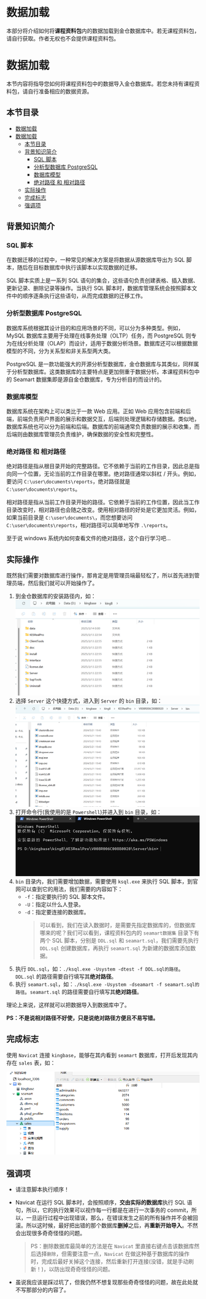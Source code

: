 # 数据加载

本部分将介绍如何将**课程资料包**内的数据加载到金仓数据库中。若无课程资料包，请自行获取。作者无权也不会提供课程资料包。

# 数据加载

本节内容将指导您如何将课程资料包中的数据导入金仓数据库。若您未持有课程资料包，请自行准备相应的数据资源。

## 本节目录

- [数据加载](#数据加载)
- [数据加载](#数据加载-1)
  - [本节目录](#本节目录)
  - [背景知识简介](#背景知识简介)
    - [SQL 脚本](#sql-脚本)
    - [分析型数据库 PostgreSQL](#分析型数据库-postgresql)
    - [数据库模型](#数据库模型)
    - [绝对路径 和 相对路径](#绝对路径-和-相对路径)
  - [实际操作](#实际操作)
  - [完成标志](#完成标志)
  - [强调项](#强调项)

## 背景知识简介

### SQL 脚本

在数据迁移的过程中，一种常见的解决方案是将数据从源数据库导出为 SQL 脚本，随后在目标数据库中执行该脚本以实现数据的迁移。

SQL 脚本实质上是一系列 SQL 语句的集合，这些语句负责创建表格、插入数据、更新记录、删除记录等操作。当执行 SQL 脚本时，数据库管理系统会按照脚本文件中的顺序逐条执行这些语句，从而完成数据的迁移工作。

### 分析型数据库 PostgreSQL

数据库系统根据其设计目的和应用场景的不同，可以分为多种类型。例如，MySQL 数据库主要用于处理在线事务处理（OLTP）任务，而 PostgreSQL 则专为在线分析处理（OLAP）而设计，适用于数据分析场景。数据库还可以根据数据模型的不同，分为关系型和非关系型两大类。

PostgreSQL 是一款功能强大的开源分析型数据库，金仓数据库与其类似，同样属于分析型数据库。这类数据库的主要特点是更加侧重于数据分析。本课程资料包中的 Seamart 数据集即是源自金仓数据库，专为分析目的而设计的。

### 数据库模型

数据库系统在架构上可以类比于一款 Web 应用。正如 Web 应用包含前端和后端，前端负责用户界面的展示和数据交互，后端则处理逻辑和存储数据。类似地，数据库系统也可以分为前端和后端。数据库的前端通常负责数据的展示和收集，而后端则由数据库管理员负责维护，确保数据的安全性和完整性。

### 绝对路径 和 相对路径

绝对路径是指从根目录开始的完整路径。它不依赖于当前的工作目录，因此总是指向同一个位置，无论当前的工作目录在哪里。绝对路径通常以斜杠 / 开头。例如，要访问 `C:\user\documents\reports`，绝对路径就是 `C:\user\documents\reports`。

相对路径是指从当前工作目录开始的路径。它依赖于当前的工作位置，因此当工作目录改变时，相对路径也会随之改变。使用相对路径的好处是它更加灵活。例如，如果当前目录是 `C:\user\documents\`，而您想要访问 `C:\user\documents\reports`，相对路径可以简单地写作 `.\reports`。

至于说 windows 系统内如何查看文件的绝对路径，这个自行学习吧...

## 实际操作

既然我们需要对数据库进行操作，那肯定是用管理员端最轻松了，所以首先进到管理员端，然后我们就可以开始操作了。

1. 到金仓数据库的安装路径内，如：
   ![](./imgs/start_db/install_path.png)
2. 选择 `Server` 这个快捷方式，进入到 `Server` 的 `bin` 目录，如：
   ![](./imgs/start_db/server_bin.png)
3. 打开命令行(我使用的是 `Powershell`)并进入到 `bin` 目录，如：
   ![](./imgs/start_db/kb_psl.png)
4. `bin` 目录内，我们需要增加数据，需要使用 `ksql.exe` 来执行 SQL 脚本，到官网可以查到它的用法，我们需要的内容如下：
   - `-f`：指定要执行的 SQL 脚本文件。
   - `-U`：指定以什么人登录。
   - `-d`：指定要连接的数据库。
     > 可以看到，我们在读入数据时，是需要先指定数据库的，但数据库哪来的呢？我们可以看到，课程资料包内的 `seamart数据集` 目录下有两个 SQL 脚本，分别是 `DDL.sql` 和 `seamart.sql`，我们需要先执行 `DDL.sql` 创建数据库，再执行 `seamart.sql` 为新建的数据库添加数据。
5. 执行 `DDL.sql`，如：`./ksql.exe -Usystem -dtest -f DDL.sql的路径`。`DDL.sql` 的路径需要自行填写其**绝对路径**。
6. 执行 `seamart.sql`，如：`./ksql.exe -Usystem -dseamart -f seamart.sql的路径`。`seamart.sql` 的路径需要自行填写其**绝对路径**。

理论上来说，这样就可以把数据导入到数据库中了。

**PS：不是说相对路径不好使，只是说绝对路径方便且不易写错。**

## 完成标志

使用 `Navicat` 连接 `kingbase`，能够在其内看到 `seamart` 数据库，打开后发现其内存在 `sales` 表，如：

![](./imgs/data_load/finish.png)

## 强调项

- 请注意脚本执行顺序！

- Navicat 在运行 SQL 脚本时，会按照顺序，**交由实际的数据库**执行 SQL 语句，所以，它的执行效果可以视作每一行都是在进行一次事务的 commit，所以，一旦运行过程中出现错误，那么，在错误发生之前的所有操作并不会被回滚。所以这时候，最好把出错的那个数据库**删掉**之后，再**重新开始导入**。不然会出现很多奇奇怪怪的问题。

  > PS：删除数据库最简单的方法是在 `Navicat` 里直接右键点击该数据库然后选择`删除`，但需要注意一点，`Navicat` 在做这种基于数据库的操作时，完成后最好关掉这个连接，然后重新打开连接(没错，就是手动刷新！)，以防出现奇奇怪怪的问题。

- 虽说我应该是踩过坑了，但我仍然不想复现那些奇奇怪怪的问题，故在此处就不写那部分的内容了。
